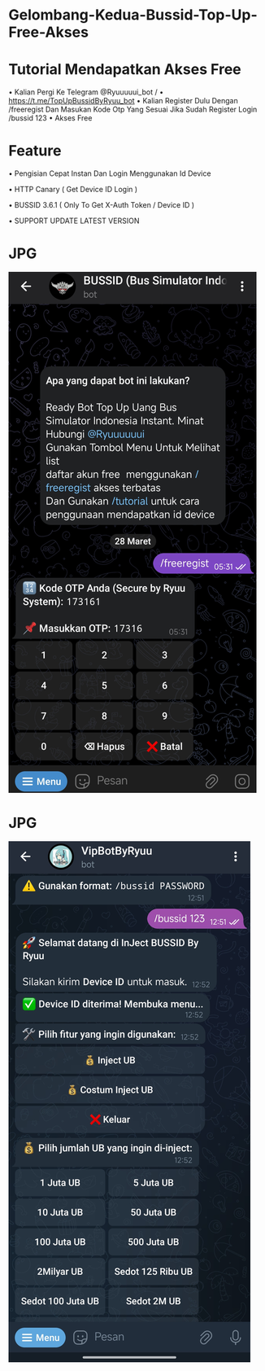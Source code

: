 # Gelombang-Kedua-Bussid-Top-Up-Free-Akses
# Tutorial Mendapatkan Akses Free
• Kalian Pergi Ke Telegram @Ryuuuuui_bot /
• https://t.me/TopUpBussidByRyuu_bot 
• Kalian Register Dulu Dengan /freeregist 
Dan Masukan Kode Otp Yang Sesuai
Jika Sudah Register Login /bussid 123
• Akses Free 
# Feature 
• Pengisian Cepat Instan Dan Login Menggunakan Id Device 

• HTTP Canary ( Get Device ID Login )

• BUSSID 3.6.1 ( Only To Get X-Auth Token / Device ID )

• SUPPORT UPDATE LATEST VERSION
# JPG
![alt text](https://github.com/Ryuuuinih/BussidTopUp/blob/main/IMG_20250328_053405.jpg?raw=true)
# JPG
![alt text](https://github.com/Ryuuuinih/Bussid-Top-Up/blob/main/IMG_20250302_211702.jpg?raw=true)
